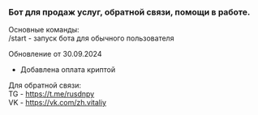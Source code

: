 ### Бот для продаж услуг, обратной связи, помощи в работе.

Основные команды:\
/start - запуск бота для обычного пользователя

Обновление от 30.09.2024 
- Добавлена оплата криптой

Для обратной связи:\
TG - https://t.me/rusdnpy \
VK - https://vk.com/zh.vitaliy